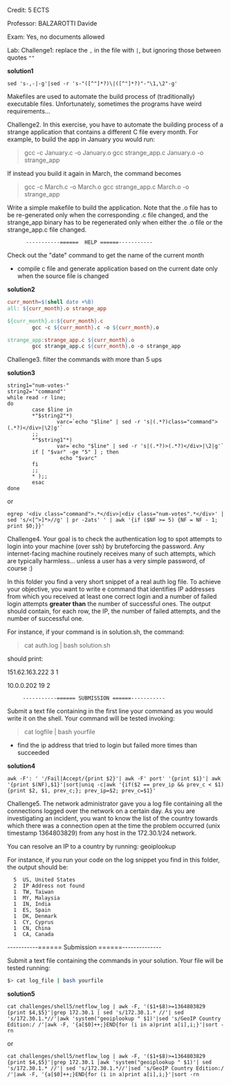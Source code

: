 Credit: 5 ECTS

Professor: BALZAROTTI Davide

Exam: Yes, no documents allowed

Lab: 
Challenge1: replace the `,` in the file with `|`, but ignoring those between quotes `""`

**solution1**
```shell
sed 's-,-|-g'|sed -r 's-"([^"]*?)\|([^"]*?)"-"\1,\2"-g'
```
Makefiles are used to automate the build process of (traditionally)
executable files. Unfortunately, sometimes the programs have weird
requirements...

Challenge2. In this exercise, you have to automate the building process of
a strange application that contains a different C file
every month. For example, to build the app in January you would run:
 > gcc -c January.c -o January.o
 > gcc strange_app.c January.o -o strange_app

If instead you build it again in March, the command becomes
 > gcc -c March.c -o March.o
 > gcc strange_app.c March.o -o strange_app

Write a simple makefile to build the application.
Note that the .o file has to be re-generated only when the
corresponding .c file changed, and the strange_app binary
has to be regenerated only when either the .o file or the
strange_app.c file changed.

          -----------======  HELP ======-----------

Check out the "date" command to get the name of the current month

- compile c file and generate application based on the current date only when the source file is changed

**solution2**
```Makefile
curr_month=$(shell date +%B)
all: ${curr_month}.o strange_app

${curr_month}.o:${curr_month}.c
        gcc -c ${curr_month}.c -o ${curr_month}.o

strange_app:strange_app.c ${curr_month}.o
        gcc strange_app.c ${curr_month}.o -o strange_app
```

Challenge3. filter the commands with more than 5 ups 

**solution3**

```shell
string1="num-votes-"
string2='"command"'
while read -r line;
do
        case $line in
        *"$string2"*)
                varc=`echo "$line" | sed -r 's|(.*?)class="command">(.*?)</div>|\2|g'`
        ;;
        *"$string1"*)
                var=`echo "$line" | sed -r 's|(.*?)>(.*?)</div>|\2|g'`
        if [ "$var" -ge "5" ] ; then
                 echo "$varc"
        fi
        ;;
        * );;
        esac
done
```
or
```shell
egrep '<div class="command">.*</div>|<div class="num-votes".*</div>' | sed 's/<[^>]*>//g' | pr -2ats' ' | awk '{if ($NF >= 5) {NF = NF - 1; print $0;}}'
```

Challenge4. Your goal is to check the authentication log to spot attempts to login into
your machine (over ssh) by bruteforcing the password. Any internet-facing
machine routinely receives many of such attempts, which are typically
harmless... unless a user has a very simple password, of course :)

In this folder you find a very short snippet of a real auth log file.
To achieve your objective, you want to write e command that identifies
IP addresses from which you received at least one correct login and a
number of failed login attempts **greater than** the number of successful ones.
The output should contain, for each row, the IP, the number of failed
attempts, and the number of successful one.

For instance, if your command is in solution.sh, the command:
> cat auth.log | bash solution.sh

should print:

151.62.163.222 3 1

10.0.0.202 19 2

         -----------====== SUBMISSION ======-----------

Submit a text file containing in the first line your command
as you would write it on the shell. Your command will be tested invoking:

> cat logfile | bash yourfile

- find the ip address that tried to login but failed more times than succeeded

**solution4**

```shell
awk -F': ' '/Fail|Accept/{print $2}'| awk -F' port' '{print $1}'| awk '{print $(NF),$1}'|sort|uniq -c|awk '{if($2 == prev_ip && prev_c < $1){print $2, $1, prev_c;}; prev_ip=$2; prev_c=$1}'     
```

Challenge5. The network administrator gave you a log file containing all the connections
logged over the network on a certain day. As you are investigating an incident,
you want to know the list of the country towards which there was a connection
open at the time the problem occurred (unix timestamp 1364803829) from any
host in the 172.30.1/24 network.

You can resolve an IP to a country by running: geoiplookup <ip>

For instance, if you run your code on the log snippet you find
in this folder, the output should be:

      5  US, United States
      2  IP Address not found
      1  TW, Taiwan
      1  MY, Malaysia
      1  IN, India
      1  ES, Spain
      1  DK, Denmark
      1  CY, Cyprus
      1  CN, China
      1  CA, Canada

 -----------====== Submission  ======--------------

Submit a text file containing the commands in your solution.
Your file will be tested running:
```bash
$> cat log_file | bash yourfile
```
**solution5**
```shell
cat challenges/shell5/netflow_log | awk -F, '($1+$8)>=1364803829 {print $4,$5}'|grep 172.30.1 | sed 's/172.30.1.* //'| sed 's/172.30.1.*//'|awk 'system("geoiplookup " $1)'|sed 's/GeoIP Country Edition:/ /'|awk -F, '{a[$0]++;}END{for (i in a)print a[i],i;}'|sort -rn
``` 
or
```shell
cat challenges/shell5/netflow_log | awk -F, '($1+$8)>=1364803829 {print $4,$5}'|grep 172.30.1 |awk 'system("geoiplookup " $1)'| sed 's/172.30.1.* //'| sed 's/172.30.1.*//'|sed 's/GeoIP Country Edition:/ /'|awk -F, '{a[$0]++;}END{for (i in a)print a[i],i;}'|sort -rn
```
